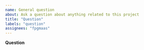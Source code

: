 ```yaml
---
name: General question
about: Ask a question about anything related to this project
title: "Question"
labels: "question"
assignees: "fpgmaas"
---
```


**Question**

<!-- Please ask your question here. It can be about the usage of this project, the internals, the implementation or whatever interests you.
Please use the BUG template for bugs and the FEATURE REQUEST template for feature requests. -->